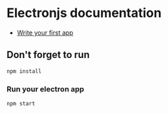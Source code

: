 # Electronjs documentation
- [Write your first app](https://www.electronjs.org/docs/tutorial/first-app)

## Don't forget to run
`
npm install
`
### Run your electron app
`
npm start
`

